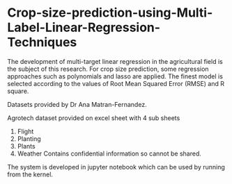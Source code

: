 # Crop-size-prediction-using-Multi-Label-Linear-Regression-Techniques
The development of multi-target linear regression in the agricultural field is the subject of this research. For crop size prediction, some regression approaches such as polynomials and lasso are applied. The finest model is selected according to the values of Root Mean Squared Error (RMSE) and R square.

Datasets provided by Dr Ana Matran-Fernandez. 

Agrotech dataset provided on excel sheet with 4 sub sheets
1. Flight 
2. Planting
3. Plants
4. Weather
Contains confidential information so cannot be shared.

The system is developed in jupyter notebook which can be used by running from the kernel.
